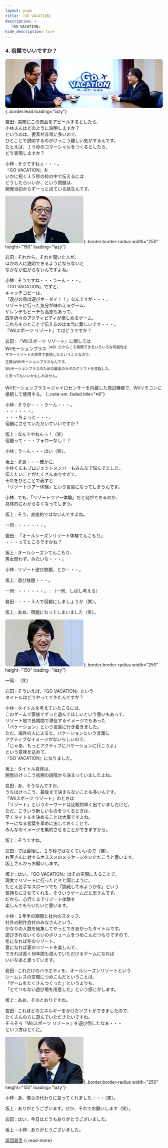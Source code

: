 ```yaml
---
layout: page
title: 『GO VACATION』
description: >
  『GO VACATION』
hide_description: ture
---
```


### 4. 宿題でいいですか？

![](/interviews/jp/wii/sgvj/vol1/img/mainvisual4.jpg){:.border.lead loading="lazy"}

岩田
: 実際にこの商品をアピールするとしたら、<br>小林さんはどのように説明しますか？<br>というのは、要素が非常に多いので、<br>ひとことで説明するのがけっこう難しい気がするんです。<br>たとえば、１５秒のコマーシャルをつくるとしたら、<br>どう表現しますか？

小林
: そうですねぇ・・・。<br>『GO VACATION』を<br>いかに短く１５秒の枠の中で伝えるには<br>どうしたらいいか、という問題は、<br>開発当初からずーっと出ている話なんです。

![](/interviews/jp/wii/sgvj/vol1/img/photo10.jpg){:.border.border-radius width="250" height="150" loading="lazy"}

岩田
: それから、それを聞いた人が、<br>ほかの人に説明できるようにならないと<br>なかなか広がらないんですよね。

小林
: そうですね・・・うーん・・・。<br>『GO VACATION』ですと、<br>キャッチコピーは、<br>「遊びの島は遊びホーダイ！！」なんですが・・・。<br>リゾートに行った気分が味わえるゲーム、<br>ゲレンデもビーチも高原もあって、<br>四季折々のアクティビティが楽しめるゲーム、<br>これらをひとことで伝えるのは本当に難しいです・・・。<br>『Wiiスポーツ リゾート』ではどうですか？

岩田
: 『Wiiスポーツ リゾート』に関しては<br>Wiiモーションプラス<SUP>（※8）だからこそ実現できるいろいろな可能性を<br>サマーリゾートの世界で表現したということなので、<br>主題はWiiモーションプラスなんです。<br>Wiiモーションプラスのための最高のカタログソフトを目指した、<br>と言ってもいいかもしれません。

Wiiモーションプラス＝ジャイロセンサーを内蔵した周辺機器で、Wiiリモコンに接続して使用する。
{:.note-sm .faded title="※8"}

小林
: そうか・・・うーん・・・。<br>・・・・・・。<br>・・・ちょっと・・・、<br>宿題にさせていただいていいですか？

坂上
: なんでやねんっ！（笑）<br>宿題って・・・フォローなし！？

小林
: うーん・・・はい（笑）。

坂上
: まあ・・・確かに、<br>小林くんもプロジェクトメンバーもみんなで悩んでました。<br>伝えたいことがたくさんありすぎて、<br>それをひとことで表すと<br>「リゾートツアー体験」という言葉になってしまうんです。

小林
: でも、「リゾートツアー体験」だと何ができるのか、<br>具体的にわからなくなってしまう。

坂上
: そう、直接的ではないんですよね。

一同
: ・・・・・・。

岩田
: 「オールシーズンリゾート体験てんこもり」<br>・・・ってところですかね？

坂上
: オールシーズンてんこもり、<br>男女問わず、みたいな・・・。

小林
: リゾート遊び放題、とか・・・。

坂上
: 遊び放題・・・。

一同
: ・・・・・・。
: （一同、しばし考える）

岩田
: ・・・３人で宿題にしましょうか（笑）。

坂上
: ああ、宿題になってしまいました（笑）。

![](/interviews/jp/wii/sgvj/vol1/img/photo11.jpg){:.border.border-radius width="250" height="150" loading="lazy"}

一同
: （笑）

岩田
: そういえば、『GO VACATION』という<br>タイトルはどうやってできたんですか？

小林
: タイトルを考えていたころには、<br>このゲームで家族でずっと遊んでほしいという思いもあって、<br>リゾート地で長期間で滞在するイメージでもあった<br>「バケーション」という言葉に行き着きました。<br>ただ、海外の人によると、バケーションという言葉に<br>アクティブなイメージがないらしいので、<br>「じゃあ、もっとアクティブにバケーションに行こうよ」<br>という意味を込めて、<br>『GO VACATION』になりました。

坂上
: タイトル自体は、<br>開発のけっこう初期の段階から決まっていましたよね。

岩田
: あ、そうなんですか。<br>うちはけっこう、最後まで決まらないことも多いんです。<br>『Wiiスポーツ リゾート』のときは<br>「リゾート」というキーワードは比較的早く出ていましたけど。<br>ただ、こういう新しいものをつくるときは、<br>早くタイトルを決めることは大事ですよね。<br>キーになる言葉を早めに出しておくことで、<br>みんなのイメージを集約させることができますから。

坂上
: そうですね。

岩田
: では最後に、１５秒ではなくていいので（笑）、<br>お客さんに対するオススメのメッセージをいただこうと思います。<br>坂上さんからお願いします。

坂上
: はい。『GO VACATION』はその空間に入ることで、<br>現実でリゾートに行ったときと同じように、<br>たとえ苦手なスポーツでも「挑戦してみようかな」という<br>気持ちにさせてくれる、そういうゲームだと思うんです。<br>だから、心行くまでリゾート体験を<br>楽しんでもらいたいと思います。

小林
: ２年半の期間と社内のスタッフ、<br>社外の制作会社のみなさんという、<br>かなりの人数を結集してやっとできあがったタイトルです。<br>遊びきれないぐらいのボリュームをつめこんだつもりですので、<br>冬になれば冬のリゾート、<br>夏になれば夏のリゾートを楽しんで、<br>できれば長く何年間も遊んでいただけるゲームになれば<br>いいなあと思っています。

岩田
: これだけのバラエティを、オールシーズンリゾートという<br>シームレスの空間につめこんだということは、<br>「ゲームをたくさんつくった」というよりも、<br>「とてつもない遊び場を用意した」という感じがします。

坂上
: ああ、そのとおりですね。

岩田
: これほどのエネルギーをかけたソフトができましたので、<br>たくさんの方に遊んでいただきたいですね。<br>そろそろ『Wiiスポーツ リゾート』を遊び倒したなぁ・・・<br>という方はとくに。

![](/interviews/jp/wii/sgvj/vol1/img/photo12.jpg){:.border.border-radius width="250" height="150" loading="lazy"}

小林
: あ、僕らの代わりに言ってくれました・・・（笑）。

坂上
: ありがとうございます。ぜひ、それでお願いします（笑）。

岩田
: はい、今日はどうもありがとうございました。

坂上・小林
: ありがとうございました。

[返回首页](../../../../../)
{:.read-more}

